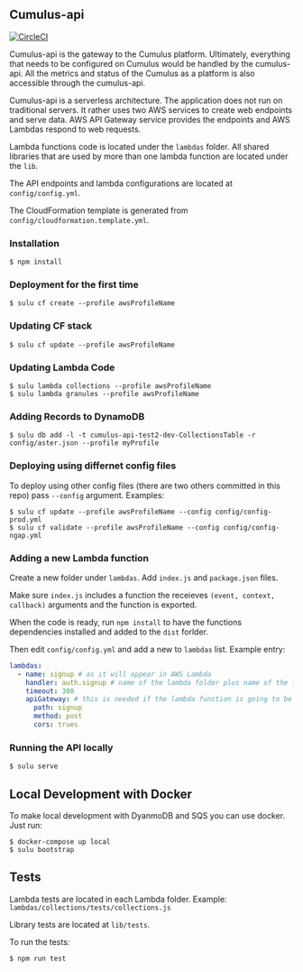 ## Cumulus-api

[![CircleCI](https://circleci.com/gh/cumulus-nasa/cumulus-api.svg?style=svg&circle-token=da48de71f4b14f1d435851cb5d7a845d3e88fbdd)](https://circleci.com/gh/cumulus-nasa/cumulus-api)

Cumulus-api is the gateway to the Cumulus platform. Ultimately, everything that needs to be configured on Cumulus would be handled by the cumulus-api. All the metrics and status of the Cumulus as a platform is also accessible through the cumulus-api.

Cumulus-api is a serverless architecture. The application does not run on traditional servers. It rather uses two AWS services to create web endpoints and serve data. AWS API Gateway service provides the endpoints and AWS Lambdas respond to web requests.

Lambda functions code is located under the `lambdas` folder. All shared libraries that are used by more than one lambda function are located under the `lib`.

The API endpoints and lambda configurations are located at `config/config.yml`.

The CloudFormation template is generated from `config/cloudformation.template.yml`.

### Installation

    $ npm install

### Deployment for the first time

    $ sulu cf create --profile awsProfileName

### Updating CF stack

    $ sulu cf update --profile awsProfileName

### Updating Lambda Code

    $ sulu lambda collections --profile awsProfileName
    $ sulu lambda granules --profile awsProfileName

### Adding Records to DynamoDB

    $ sulu db add -l -t cumulus-api-test2-dev-CollectionsTable -r config/aster.json --profile myProfile

### Deploying using differnet config files

To deploy using other config files (there are two others committed in this repo) pass `--config` argument. Examples:

    $ sulu cf update --profile awsProfileName --config config/config-prod.yml
    $ sulu cf validate --profile awsProfileName --config config/config-ngap.yml

### Adding a new Lambda function

Create a new folder under `lambdas`. Add `index.js` and `package.json` files.

Make sure `index.js` includes a function the receieves `(event, context, callback)` arguments and the function is exported.

When the code is ready, run `npm install` to have the functions dependencies installed and added to the `dist` forlder.

Then edit `config/config.yml` and add a new to `lambdas` list. Example entry:

```yaml
lambdas:
  - name: signup # as it will appear in AWS Lambda
    handler: auth.signup # name of the lambda folder plus name of the function
    timeout: 300
    apiGateway: # this is needed if the lambda function is going to be associated with an apigateway endpoint
      path: signup
      method: post
      cors: trues
```

### Running the API locally

    $ sulu serve

## Local Development with Docker

To make local development with DyanmoDB and SQS you can use docker. Just run:

    $ docker-compose up local
    $ sulu bootstrap

## Tests

Lambda tests are located in each Lambda folder. Example: `lambdas/collections/tests/collections.js`

Library tests are located at `lib/tests`.

To run the tests:

    $ npm run test
